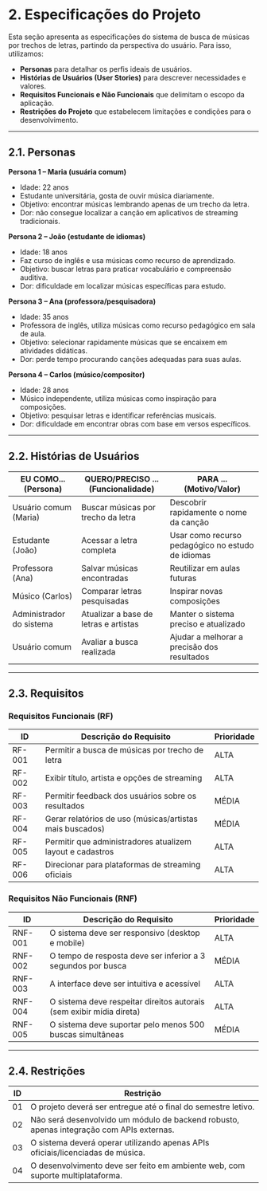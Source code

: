 # 2. Especificações do Projeto  

Esta seção apresenta as especificações do sistema de busca de músicas por trechos de letras, partindo da perspectiva do usuário. Para isso, utilizamos:  

- **Personas** para detalhar os perfis ideais de usuários.  
- **Histórias de Usuários (User Stories)** para descrever necessidades e valores.  
- **Requisitos Funcionais e Não Funcionais** que delimitam o escopo da aplicação.  
- **Restrições do Projeto** que estabelecem limitações e condições para o desenvolvimento.  

---

## 2.1. Personas  

**Persona 1 – Maria (usuária comum)**  
- Idade: 22 anos  
- Estudante universitária, gosta de ouvir música diariamente.  
- Objetivo: encontrar músicas lembrando apenas de um trecho da letra.  
- Dor: não consegue localizar a canção em aplicativos de streaming tradicionais.  

**Persona 2 – João (estudante de idiomas)**  
- Idade: 18 anos  
- Faz curso de inglês e usa músicas como recurso de aprendizado.  
- Objetivo: buscar letras para praticar vocabulário e compreensão auditiva.  
- Dor: dificuldade em localizar músicas específicas para estudo.  

**Persona 3 – Ana (professora/pesquisadora)**  
- Idade: 35 anos  
- Professora de inglês, utiliza músicas como recurso pedagógico em sala de aula.  
- Objetivo: selecionar rapidamente músicas que se encaixem em atividades didáticas.  
- Dor: perde tempo procurando canções adequadas para suas aulas.  

**Persona 4 – Carlos (músico/compositor)**  
- Idade: 28 anos  
- Músico independente, utiliza músicas como inspiração para composições.  
- Objetivo: pesquisar letras e identificar referências musicais.  
- Dor: dificuldade em encontrar obras com base em versos específicos.  

---

## 2.2. Histórias de Usuários  

| EU COMO... (Persona)      | QUERO/PRECISO ... (Funcionalidade)   | PARA ... (Motivo/Valor)                        |  
|----------------------------|--------------------------------------|------------------------------------------------|  
| Usuário comum (Maria)      | Buscar músicas por trecho da letra   | Descobrir rapidamente o nome da canção         |  
| Estudante (João)           | Acessar a letra completa             | Usar como recurso pedagógico no estudo de idiomas |  
| Professora (Ana)           | Salvar músicas encontradas           | Reutilizar em aulas futuras                    |  
| Músico (Carlos)            | Comparar letras pesquisadas          | Inspirar novas composições                     |  
| Administrador do sistema   | Atualizar a base de letras e artistas| Manter o sistema preciso e atualizado          |  
| Usuário comum              | Avaliar a busca realizada            | Ajudar a melhorar a precisão dos resultados    |  

---



## 2.3. Requisitos
  
### Requisitos Funcionais (RF)  

| ID     | Descrição do Requisito                                         | Prioridade |  
|--------|----------------------------------------------------------------|------------|  
| RF-001 | Permitir a busca de músicas por trecho de letra                | ALTA       |  
| RF-002 | Exibir título, artista e opções de streaming                   | ALTA       |  
| RF-003 | Permitir feedback dos usuários sobre os resultados             | MÉDIA      |  
| RF-004 | Gerar relatórios de uso (músicas/artistas mais buscados)       | MÉDIA      |  
| RF-005 | Permitir que administradores atualizem layout e cadastros      | ALTA       |  
| RF-006 | Direcionar para plataformas de streaming oficiais              | ALTA       |  

### Requisitos Não Funcionais (RNF)  

| ID      | Descrição do Requisito                                         | Prioridade |  
|---------|----------------------------------------------------------------|------------|  
| RNF-001 | O sistema deve ser responsivo (desktop e mobile)              | ALTA       |  
| RNF-002 | O tempo de resposta deve ser inferior a 3 segundos por busca  | MÉDIA      |  
| RNF-003 | A interface deve ser intuitiva e acessível                    | ALTA       |  
| RNF-004 | O sistema deve respeitar direitos autorais (sem exibir mídia direta) | ALTA  |  
| RNF-005 | O sistema deve suportar pelo menos 500 buscas simultâneas     | MÉDIA      |  

---

## 2.4. Restrições  

| ID   | Restrição                                                                 |  
|------|----------------------------------------------------------------------------|  
| 01   | O projeto deverá ser entregue até o final do semestre letivo.             |  
| 02   | Não será desenvolvido um módulo de backend robusto, apenas integração com APIs externas. |  
| 03   | O sistema deverá operar utilizando apenas APIs oficiais/licenciadas de música. |  
| 04   | O desenvolvimento deve ser feito em ambiente web, com suporte multiplataforma. |  

